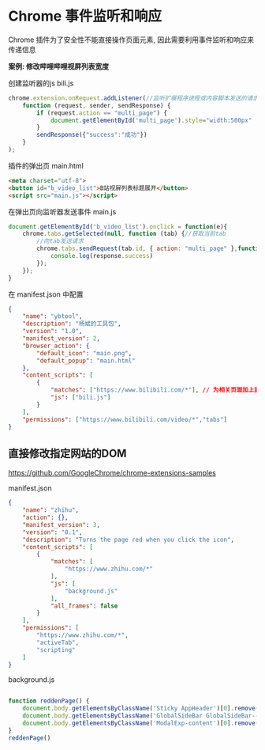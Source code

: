 # Chrome 事件监听和响应

Chrome 插件为了安全性不能直接操作页面元素, 因此需要利用事件监听和响应来传递信息

**案例: 修改哔哩哔哩视屏列表宽度**

创建监听器的js
bili.js 
```js
chrome.extension.onRequest.addListener(//监听扩展程序进程或内容脚本发送的请求
    function (request, sender, sendResponse) {
        if (request.action == "multi_page") {
            document.getElementById('multi_page').style="width:500px"
        }
        sendResponse({"success":"成功"})
    }
);
```

插件的弹出页
main.html 
```html
<meta charset="utf-8">
<button id="b_video_list">B站视屏列表标题展开</button>
<script src="main.js"></script>
```

在弹出页向监听器发送事件
main.js
```js
document.getElementById('b_video_list').onclick = function(e){
    chrome.tabs.getSelected(null, function (tab) {//获取当前tab
        //向tab发送请求
        chrome.tabs.sendRequest(tab.id, { action: "multi_page" },function(response){
            console.log(response.success)
        });
    });
}
```

在 manifest.json 中配置

```json
{
    "name": "ybtool",
    "description": "杨斌的工具包",
    "version": "1.0",
    "manifest_version": 2,
    "browser_action": {
        "default_icon": "main.png",
        "default_popup": "main.html"
    },
    "content_scripts": [
        {
            "matches": ["https://www.bilibili.com/*"], // 为相关页面加上监听器
            "js": ["bili.js"]
        }
    ],
    "permissions": ["https://www.bilibili.com/video/*","tabs"]
}
```

## 直接修改指定网站的DOM

https://github.com/GoogleChrome/chrome-extensions-samples

manifest.json

```json
{
    "name": "zhihu",
    "action": {},
    "manifest_version": 3,
    "version": "0.1",
    "description": "Turns the page red when you click the icon",
    "content_scripts": [
        {
            "matches": [
                "https://www.zhihu.com/*"
            ],
            "js": [
                "background.js"
            ],
            "all_frames": false
        }
    ],
    "permissions": [
        "https://www.zhihu.com/*",
        "activeTab",
        "scripting"
    ]
}
```

background.js

```js

function reddenPage() {
    document.body.getElementsByClassName('Sticky AppHeader')[0].remove()
    document.body.getElementsByClassName('GlobalSideBar GlobalSideBar--old')[0].remove()
    document.body.getElementsByClassName('ModalExp-content')[0].remove()
}
reddenPage()
```

